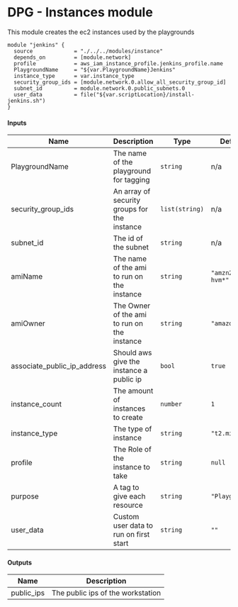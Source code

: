 # DPG - Instances module

This module creates the ec2 instances used by the playgrounds

``` HCL
module "jenkins" {
  source             = "./../../modules/instance"
  depends_on         = [module.network]
  profile            = aws_iam_instance_profile.jenkins_profile.name
  PlaygroundName     = "${var.PlaygroundName}Jenkins"
  instance_type      = var.instance_type
  security_group_ids = [module.network.0.allow_all_security_group_id]
  subnet_id          = module.network.0.public_subnets.0
  user_data          = file("${var.scriptLocation}/install-jenkins.sh")
}

```

#### Inputs

| Name | Description | Type | Default | Required |
|------|-------------|------|---------|:--------:|
| PlaygroundName | The name of the playground for tagging | `string` | n/a | yes |
| security_group_ids | An array of security groups for the instance | `list(string)` | n/a | yes |
| subnet_id | The id of the subnet | `string` | n/a | yes |
| amiName | The name of the ami to run on the instance | `string` | `"amzn2-ami-hvm*"` | no |
| amiOwner | The Owner of the ami to run on the instance | `string` | `"amazon"` | no |
| associate_public_ip_address | Should aws give the instance a public ip | `bool` | `true` | no |
| instance_count | The amount of instances to create | `number` | `1` | no |
| instance_type | The type of instance | `string` | `"t2.micro"` | no |
| profile | The Role of the instance to take | `string` | `null` | no |
| purpose | A tag to give each resource | `string` | `"Playground"` | no |
| user_data | Custom user data to run on first start | `string` | `""` | no |

#### Outputs

| Name | Description |
|------|-------------|
| public_ips | The public ips of the workstation |

